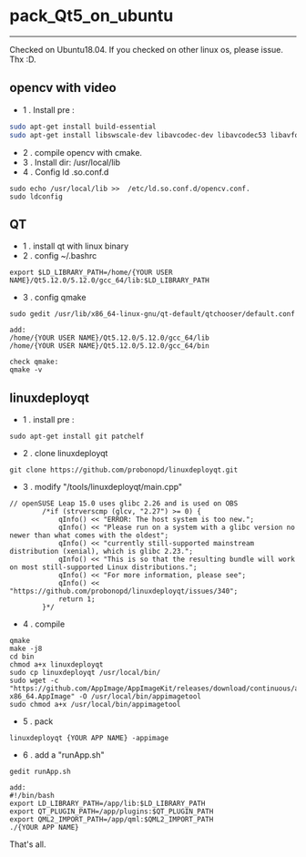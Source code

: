 # pack_Qt5_on_ubuntu
---
Checked on Ubuntu18.04. If you checked on other linux os, please issue. Thx :D.
##  opencv with video
- 1 . Install pre :
```bash
sudo apt-get install build-essential 
sudo apt-get install libswscale-dev libavcodec-dev libavcodec53 libavformat53 libavformat-dev libswscale-dev libgtk2.0-dev 
```
- 2 . compile opencv with cmake. 
- 3 . Install dir: /usr/local/lib
- 4 . Config ld .so.conf.d 
```
sudo echo /usr/local/lib >>  /etc/ld.so.conf.d/opencv.conf.
sudo ldconfig
```
## QT
- 1 . install qt with linux binary
- 2 . config ~/.bashrc
```
export $LD_LIBRARY_PATH=/home/{YOUR USER NAME}/Qt5.12.0/5.12.0/gcc_64/lib:$LD_LIBRARY_PATH
```
- 3 . config qmake
```
sudo gedit /usr/lib/x86_64-linux-gnu/qt-default/qtchooser/default.conf 

add:
/home/{YOUR USER NAME}/Qt5.12.0/5.12.0/gcc_64/lib
/home/{YOUR USER NAME}/Qt5.12.0/5.12.0/gcc_64/bin

check qmake:
qmake -v
```
## linuxdeployqt
- 1 . install pre :
```
sudo apt-get install git patchelf
```
- 2 . clone linuxdeployqt
```
git clone https://github.com/probonopd/linuxdeployqt.git
```
- 3 . modify	 "/tools/linuxdeployqt/main.cpp"
```
// openSUSE Leap 15.0 uses glibc 2.26 and is used on OBS
        /*if (strverscmp (glcv, "2.27") >= 0) {
            qInfo() << "ERROR: The host system is too new.";
            qInfo() << "Please run on a system with a glibc version no newer than what comes with the oldest";
            qInfo() << "currently still-supported mainstream distribution (xenial), which is glibc 2.23.";
            qInfo() << "This is so that the resulting bundle will work on most still-supported Linux distributions.";
            qInfo() << "For more information, please see";
            qInfo() << "https://github.com/probonopd/linuxdeployqt/issues/340";
            return 1;
        }*/
```
- 4 . compile 
```
qmake 
make -j8
cd bin
chmod a+x linuxdeployqt
sudo cp linuxdeployqt /usr/local/bin/
sudo wget -c "https://github.com/AppImage/AppImageKit/releases/download/continuous/appimagetool-x86_64.AppImage" -O /usr/local/bin/appimagetool
sudo chmod a+x /usr/local/bin/appimagetool
```
- 5 . pack 
```
linuxdeployqt {YOUR APP NAME} -appimage
```
- 6 . add a "runApp.sh"
```
gedit runApp.sh

add:
#!/bin/bash
export LD_LIBRARY_PATH=/app/lib:$LD_LIBRARY_PATH
export QT_PLUGIN_PATH=/app/plugins:$QT_PLUGIN_PATH
export QML2_IMPORT_PATH=/app/qml:$QML2_IMPORT_PATH
./{YOUR APP NAME}
```

That's all.
